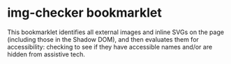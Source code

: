 # img-checker bookmarklet

This bookmarklet identifies all external images and inline SVGs on the page (including those in the Shadow DOM), and then evaluates them for accessibility: checking to see if they have accessible names and/or are hidden from assistive tech.
